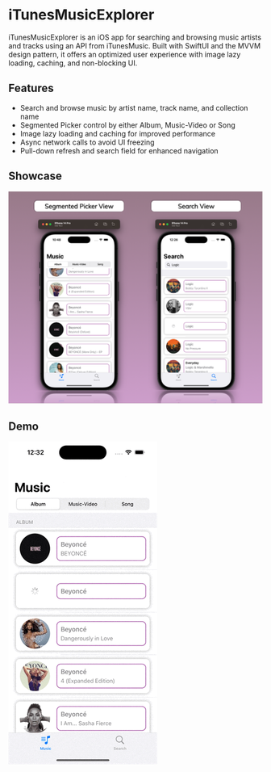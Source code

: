 # iTunesMusicExplorer

iTunesMusicExplorer is an iOS app for searching and browsing music artists and tracks using an API from iTunesMusic. Built with SwiftUI and the MVVM design pattern, it offers an optimized user experience with image lazy loading, caching, and non-blocking UI.

## Features

- Search and browse music by artist name, track name, and collection name
- Segmented Picker control by either Album, Music-Video or Song
- Image lazy loading and caching for improved performance
- Async network calls to avoid UI freezing
- Pull-down refresh and search field for enhanced navigation

## Showcase
![](Resources/iTunesMusicExplorer_Showcase_001.png)

## Demo
![](Resources/iTunesMusicExplorer_iPhone_14_Pro_Max_Demo.gif)
